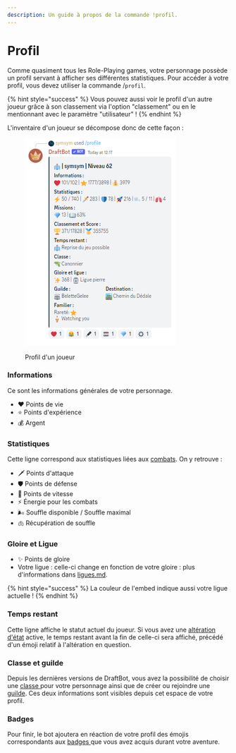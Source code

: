 ```yaml
---
description: Un guide à propos de la commande !profil.
---
```


# Profil

Comme quasiment tous les Role-Playing games, votre personnage possède un profil servant à afficher ses différentes statistiques. Pour accéder à votre profil, vous devez utiliser la commande /`profil`.

{% hint style="success" %}
Vous pouvez aussi voir le profil d'un autre joueur grâce à son classement via l'option "classement" ou en le mentionnant avec le paramètre "utilisateur" !
{% endhint %}

L'inventaire d'un joueur se décompose donc de cette façon :

<figure><img src="../.gitbook/assets/Capture d’écran 2023-03-20 121841.png" alt=""><figcaption><p>Profil d'un joueur</p></figcaption></figure>

### Informations

Ce sont les informations générales de votre personnage.

* :heart: Points de vie
* :star: Points d'expérience
* :moneybag: Argent

### Statistiques

Cette ligne correspond aux statistiques liées aux [combats](combats.md). On y retrouve :

* :dagger: Points d'attaque
* :shield: Points de défense
* :rocket: Points de vitesse
* :zap: Énergie pour les combats
* 🌬  Souffle disponible / Souffle maximal
* :lungs: Récupération de souffle

### Gloire et Ligue

* :sparkles: Points de gloire
* Votre ligue : celle-ci change en fonction de votre gloire : plus d'informations dans [ligues.md](ligues.md "mention").

{% hint style="success" %}
La couleur de l'embed indique aussi votre ligue actuelle !
{% endhint %}

### Temps restant

Cette ligne affiche le statut actuel du joueur. Si vous avez une [altération d'état](alterations-detat.md) active, le temps restant avant la fin de celle-ci sera affiché, précédé d'un émoji relatif à l'altération en question.

### Classe et guilde

Depuis les dernières versions de DraftBot, vous avez la possibilité de choisir une [classe ](classes.md)pour votre personnage ainsi que de créer ou rejoindre une [guilde](guildes.md). Ces deux informations sont visibles depuis cet espace de votre profil.

### Badges

Pour finir, le bot ajoutera en réaction de votre profil des émojis correspondants aux [badges ](../notions-avancees/badges.md)que vous avez acquis durant votre aventure.
